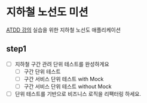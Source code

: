 # 지하철 노선도 미션
[ATDD 강의](https://edu.nextstep.camp/c/R89PYi5H) 실습을 위한 지하철 노선도 애플리케이션

## step1
- [ ] 지하철 구간 관려 단위 테스트를 완성하게요
  - [ ] 구간 단위 테스트
  - [ ] 구간 서비스 단위 테스트 with Mock
  - [ ] 구간 서비스 단위 테스트 without Mock
- [ ] 단위 테스트를 기반으로 비즈니스 로직을 리팩터링 하세요.